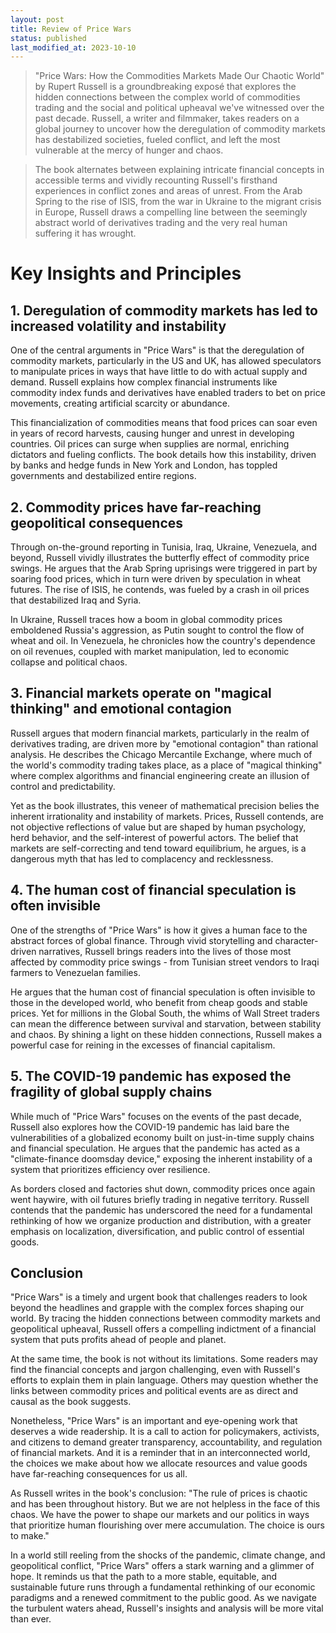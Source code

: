 ```yaml
---
layout: post
title: Review of Price Wars
status: published
last_modified_at: 2023-10-10
---
```

> "Price Wars: How the Commodities Markets Made Our Chaotic World" by Rupert Russell is a groundbreaking exposé that explores the hidden connections between the complex world of commodities trading and the social and political upheaval we've witnessed over the past decade. Russell, a writer and filmmaker, takes readers on a global journey to uncover how the deregulation of commodity markets has destabilized societies, fueled conflict, and left the most vulnerable at the mercy of hunger and chaos.
>

> The book alternates between explaining intricate financial concepts in accessible terms and vividly recounting Russell's firsthand experiences in conflict zones and areas of unrest. From the Arab Spring to the rise of ISIS, from the war in Ukraine to the migrant crisis in Europe, Russell draws a compelling line between the seemingly abstract world of derivatives trading and the very real human suffering it has wrought.
>

# Key Insights and Principles
## 1. Deregulation of commodity markets has led to increased volatility and instability

One of the central arguments in "Price Wars" is that the deregulation of commodity markets, particularly in the US and UK, has allowed speculators to manipulate prices in ways that have little to do with actual supply and demand. Russell explains how complex financial instruments like commodity index funds and derivatives have enabled traders to bet on price movements, creating artificial scarcity or abundance.

This financialization of commodities means that food prices can soar even in years of record harvests, causing hunger and unrest in developing countries. Oil prices can surge when supplies are normal, enriching dictators and fueling conflicts. The book details how this instability, driven by banks and hedge funds in New York and London, has toppled governments and destabilized entire regions.

## 2. Commodity prices have far-reaching geopolitical consequences

Through on-the-ground reporting in Tunisia, Iraq, Ukraine, Venezuela, and beyond, Russell vividly illustrates the butterfly effect of commodity price swings. He argues that the Arab Spring uprisings were triggered in part by soaring food prices, which in turn were driven by speculation in wheat futures. The rise of ISIS, he contends, was fueled by a crash in oil prices that destabilized Iraq and Syria.

In Ukraine, Russell traces how a boom in global commodity prices emboldened Russia's aggression, as Putin sought to control the flow of wheat and oil. In Venezuela, he chronicles how the country's dependence on oil revenues, coupled with market manipulation, led to economic collapse and political chaos.

## 3. Financial markets operate on "magical thinking" and emotional contagion
Russell argues that modern financial markets, particularly in the realm of derivatives trading, are driven more by "emotional contagion" than rational analysis. He describes the Chicago Mercantile Exchange, where much of the world's commodity trading takes place, as a place of "magical thinking" where complex algorithms and financial engineering create an illusion of control and predictability.

Yet as the book illustrates, this veneer of mathematical precision belies the inherent irrationality and instability of markets. Prices, Russell contends, are not objective reflections of value but are shaped by human psychology, herd behavior, and the self-interest of powerful actors. The belief that markets are self-correcting and tend toward equilibrium, he argues, is a dangerous myth that has led to complacency and recklessness.

## 4. The human cost of financial speculation is often invisible
One of the strengths of "Price Wars" is how it gives a human face to the abstract forces of global finance. Through vivid storytelling and character-driven narratives, Russell brings readers into the lives of those most affected by commodity price swings - from Tunisian street vendors to Iraqi farmers to Venezuelan families.

He argues that the human cost of financial speculation is often invisible to those in the developed world, who benefit from cheap goods and stable prices. Yet for millions in the Global South, the whims of Wall Street traders can mean the difference between survival and starvation, between stability and chaos. By shining a light on these hidden connections, Russell makes a powerful case for reining in the excesses of financial capitalism.

## 5. The COVID-19 pandemic has exposed the fragility of global supply chains
While much of "Price Wars" focuses on the events of the past decade, Russell also explores how the COVID-19 pandemic has laid bare the vulnerabilities of a globalized economy built on just-in-time supply chains and financial speculation. He argues that the pandemic has acted as a "climate-finance doomsday device," exposing the inherent instability of a system that prioritizes efficiency over resilience.

As borders closed and factories shut down, commodity prices once again went haywire, with oil futures briefly trading in negative territory. Russell contends that the pandemic has underscored the need for a fundamental rethinking of how we organize production and distribution, with a greater emphasis on localization, diversification, and public control of essential goods.

## Conclusion
"Price Wars" is a timely and urgent book that challenges readers to look beyond the headlines and grapple with the complex forces shaping our world. By tracing the hidden connections between commodity markets and geopolitical upheaval, Russell offers a compelling indictment of a financial system that puts profits ahead of people and planet.

At the same time, the book is not without its limitations. Some readers may find the financial concepts and jargon challenging, even with Russell's efforts to explain them in plain language. Others may question whether the links between commodity prices and political events are as direct and causal as the book suggests.

Nonetheless, "Price Wars" is an important and eye-opening work that deserves a wide readership. It is a call to action for policymakers, activists, and citizens to demand greater transparency, accountability, and regulation of financial markets. And it is a reminder that in an interconnected world, the choices we make about how we allocate resources and value goods have far-reaching consequences for us all.

As Russell writes in the book's conclusion: "The rule of prices is chaotic and has been throughout history. But we are not helpless in the face of this chaos. We have the power to shape our markets and our politics in ways that prioritize human flourishing over mere accumulation. The choice is ours to make."

In a world still reeling from the shocks of the pandemic, climate change, and geopolitical conflict, "Price Wars" offers a stark warning and a glimmer of hope. It reminds us that the path to a more stable, equitable, and sustainable future runs through a fundamental rethinking of our economic paradigms and a renewed commitment to the public good. As we navigate the turbulent waters ahead, Russell's insights and analysis will be more vital than ever.